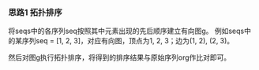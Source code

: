 ### 思路1 拓扑排序

将seqs中的各序列seq按照其中元素出现的先后顺序建立有向图g。
例如seqs中的某序列seq = [1, 2, 3]，对应有向图，顶点为1, 2, 3；边为(1, 2), (2, 3)。

然后对图g执行拓扑排序，将得到的排序结果与原始序列org作比对即可。
